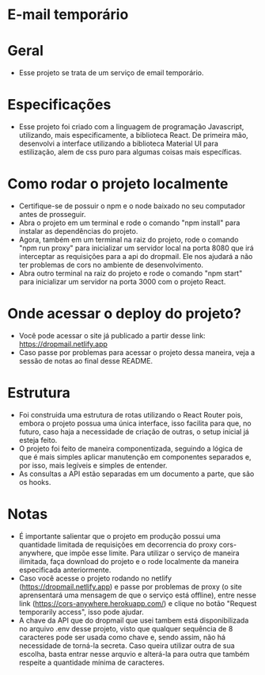 # E-mail temporário

# Geral

- Esse projeto se trata de um serviço de email temporário.

# Especificações

- Esse projeto foi criado com a linguagem de programação Javascript, utilizando, mais especificamente, a biblioteca React. De primeira mão, desenvolvi a interface utilizando a biblioteca Material UI para estilização, alem de css puro para algumas coisas mais específicas.

# Como rodar o projeto localmente

- Certifique-se de possuir o npm e o node baixado no seu computador antes de prosseguir.
- Abra o projeto em um terminal e rode o comando "npm install" para instalar as dependências do projeto.
- Agora, também em um terminal na raiz do projeto, rode o comando "npm run proxy" para inicializar um servidor local na porta 8080 que irá interceptar as requisições para a api do dropmail. Ele nos ajudará a não ter problemas de cors no ambiente de desenvolvimento.
- Abra outro terminal na raiz do projeto e rode o comando "npm start" para inicializar um servidor na porta 3000 com o projeto React.

# Onde acessar o deploy do projeto?

- Você pode acessar o site já publicado a partir desse link: https://dropmail.netlify.app
- Caso passe por problemas para acessar o projeto dessa maneira, veja a sessão de notas ao final desse README.

# Estrutura

- Foi construida uma estrutura de rotas utilizando o React Router pois, embora o projeto possua uma única interface, isso facilita para que, no futuro, caso haja a necessidade de criação de outras, o setup inicial já esteja feito.
- O projeto foi feito de maneira componentizada, seguindo a lógica de que é mais simples aplicar manutenção em componentes separados e, por isso, mais legíveis e simples de entender.
- As consultas a API estão separadas em um documento a parte, que são os hooks.

# Notas

- É importante salientar que o projeto em produção possui uma quantidade limitada de requisições em decorrencia do proxy cors-anywhere, que impõe esse limite. Para utilizar o serviço de maneira ilimitada, faça download do projeto e o rode localmente da maneira especificada anteriormente.
- Caso você acesse o projeto rodando no netlify (https://dropmail.netlify.app) e passe por problemas de proxy (o site aprensentará uma mensagem de que o serviço está offline), entre nesse link (https://cors-anywhere.herokuapp.com/) e clique no botão "Request temporarily access", isso pode ajudar.
- A chave da API que do dropmail que usei tambem está disponibilizada no arquivo .env desse projeto, visto que qualquer sequência de 8 caracteres pode ser usada como chave e, sendo assim, não há necessidade de torná-la secreta. Caso queira utilizar outra de sua escolha, basta entrar nesse arquvio e alterá-la para outra que também respeite a quantidade mínima de caracteres.
